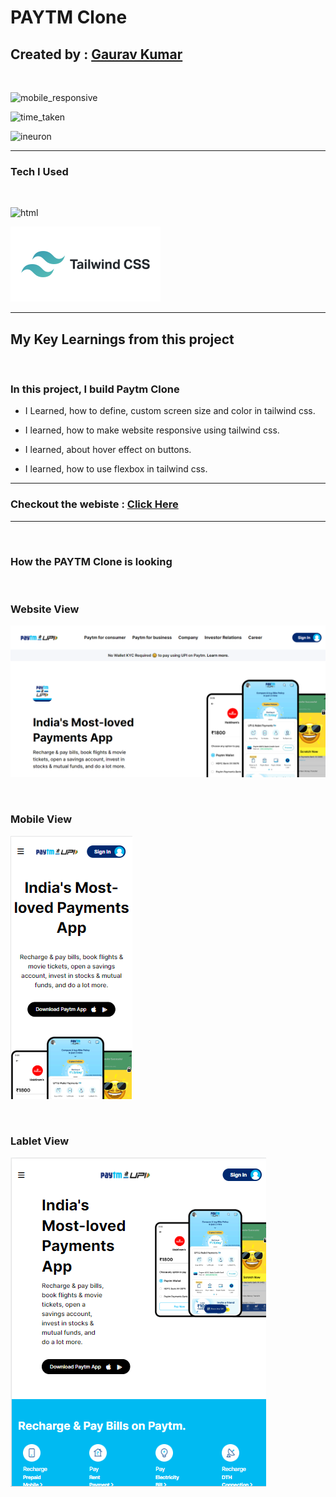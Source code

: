# PAYTM Clone

##  Created by : [Gaurav Kumar](https://the-gaurav-portfolio.netlify.app/)

</br>

![mobile_responsive](https://img.shields.io/badge/Mobile%20Responsive-Yes-yellowgreen)


![time_taken](https://img.shields.io/badge/Time%20Taken%20-15%20hours-red)

![ineuron](https://img.shields.io/badge/Ineuron-Javascript%20Full%20Stack%20Web%20Developer%20Bootcamp-orange)

***

### Tech I Used
<br>

![html](https://camo.githubusercontent.com/5bcb7cda967deb354d2abb58d21c13144d67ddbb706201f1541de2ffd4e2f46b/68747470733a2f2f696d672e736869656c64732e696f2f62616467652f68746d6c2d3336373041303f7374796c653d666f722d7468652d6261646765266c6f676f3d68746d6c35266c6f676f436f6c6f723d7768697465)

![css](tailwind-logo.svg)

***

## My Key Learnings from this project

<br>

### In this project, I build Paytm Clone

- I Learned, how to define, custom screen size and color in tailwind css.

- I learned, how to make website responsive using tailwind css.

- I learned, about hover effect on buttons.

- I learned, how to use flexbox in tailwind css. 


***

### Checkout the webiste : [Click Here](#)

***
<br>

### How the PAYTM Clone is looking

<br>

### Website View

![website_view](./screenshots/screenshot-1.png)

<br>

### Mobile View

![website_view](./screenshots/screenshot-5.png)

<br>

### Lablet View

![website_view](./screenshots/screenshot-6.png)